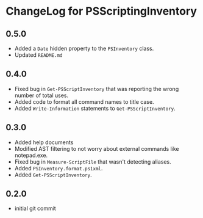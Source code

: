 # ChangeLog for PSScriptingInventory

## 0.5.0

+ Added a `Date` hidden property to the `PSInventory` class.
+ Updated `README.md`

## 0.4.0

+ Fixed bug in `Get-PSScriptInventory` that was reporting the wrong number of total uses.
+ Added code to format all command names to title case.
+ Added `Write-Information` statements to `Get-PSScriptInventory`.

## 0.3.0

+ Added help documents
+ Modified AST filtering to not worry about external commands like notepad.exe.
+ Fixed bug in `Measure-ScriptFile` that wasn't detecting aliases.
+ Added `PSInventory.format.ps1xml`.
+ Added `Get-PSScriptInventory`.

## 0.2.0

+ initial git commit
